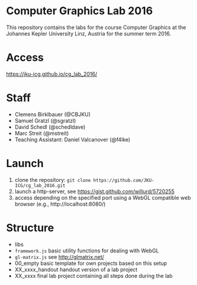 # Computer Graphics Lab 2016

This repository contains the labs for the course Computer Graphics at the Johannes Kepler University Linz, Austria for the summer term 2016.

# Access

https://jku-icg.github.io/cg_lab_2016/

# Staff
 * Clemens Birklbauer (@CBJKU)
 * Samuel Gratzl (@sgratzl)
 * David Schedl (@schedldave)
 * Marc Streit (@mstreit)
 * Teaching Assistant: Daniel Valcanover (@f4lke)

# Launch

1. clone the repository: `git clone https://github.com/JKU-ICG/cg_lab_2016.git`
2. launch a http-server, see https://gist.github.com/willurd/5720255
3. access depending on the specified port using a WebGL compatible web browser (e.g., http://localhost:8080/)

# Structure

 * libs
  * `framework.js` basic utility functions for dealing with WebGL
  * `gl-matrix.js` see http://glmatrix.net/
 * 00_empty
   basic template for own projects based on this setup
 * XX_xxxx_handout
   handout version of a lab project
 * XX_xxxx
   final lab project containing all steps done during the lab
